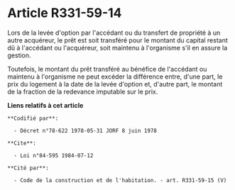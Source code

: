 # Article R331-59-14

Lors de la levée d'option par l'accédant ou du transfert de propriété à un autre acquéreur, le prêt est soit transféré pour
le montant du capital restant dû à l'accédant ou l'acquéreur, soit maintenu à l'organisme s'il en assure la gestion.

Toutefois, le montant du prêt transféré au bénéfice de l'accédant ou maintenu à l'organisme ne peut excéder la différence
entre, d'une part, le prix du logement à la date de la levée d'option et, d'autre part, le montant de la fraction de la
redevance imputable sur le prix.

**Liens relatifs à cet article**

	**Codifié par**:

	  - Décret n°78-622 1978-05-31 JORF 8 juin 1978

	**Cite**:

	  - Loi n°84-595 1984-07-12

	**Cité par**:

	  - Code de la construction et de l'habitation. - art. R331-59-15 (V)
